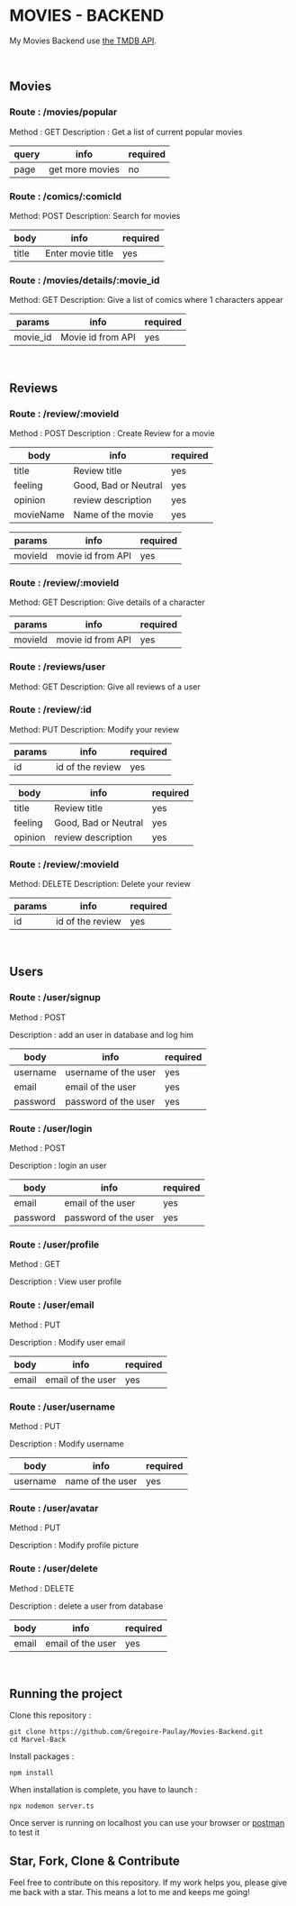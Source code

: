 # MOVIES - BACKEND

My Movies Backend use <a href="https://developer.themoviedb.org/docs">the TMDB API</a>.

<br/>

## Movies

### Route : /movies/popular

Method : GET
Description : Get a list of current popular movies

| query | info            | required |
| ----- | --------------- | -------- |
| page  | get more movies | no       |

### Route : /comics/:comicId

Method: POST
Description: Search for movies

| body  | info              | required |
| ----- | ----------------- | -------- |
| title | Enter movie title | yes      |

### Route : /movies/details/:movie_id

Method: GET
Description: Give a list of comics where 1 characters appear

| params   | info              | required |
| -------- | ----------------- | -------- |
| movie_id | Movie id from API | yes      |

<br/>

## Reviews

### Route : /review/:movieId

Method : POST
Description : Create Review for a movie

| body      | info                 | required |
| --------- | -------------------- | -------- |
| title     | Review title         | yes      |
| feeling   | Good, Bad or Neutral | yes      |
| opinion   | review description   | yes      |
| movieName | Name of the movie    | yes      |


| params  | info              | required |
| ------- | ----------------- | -------- |
| movieId | movie id from API | yes      |

### Route : /review/:movieId

Method: GET
Description: Give details of a character

| params  | info              | required |
| ------- | ----------------- | -------- |
| movieId | movie id from API | yes      |

### Route : /reviews/user

Method: GET
Description: Give all reviews of a user

### Route : /review/:id

Method: PUT
Description: Modify your review

| params | info             | required |
| ------ | ---------------- | -------- |
| id     | id of the review | yes      |


| body      | info                 | required |
| --------- | -------------------- | -------- |
| title     | Review title         | yes      |
| feeling   | Good, Bad or Neutral | yes      |
| opinion   | review description   | yes      |

### Route : /review/:movieId

Method: DELETE
Description: Delete your review

| params | info             | required |
| ------ | ---------------- | -------- |
| id     | id of the review | yes      |

<br/>

## Users

### Route : /user/signup

Method : POST

Description : add an user in database and log him

| body     | info                 | required |
| -------- | -------------------- | -------- |
| username | username of the user | yes      |
| email    | email of the user    | yes      |
| password | password of the user | yes      |

### Route : /user/login

Method : POST

Description : login an user

| body     | info                 | required |
| -------- | -------------------- | -------- |
| email    | email of the user    | yes      |
| password | password of the user | yes      |

### Route : /user/profile

Method : GET

Description : View user profile

### Route : /user/email

Method : PUT

Description : Modify user email

| body  | info              | required |
| ----- | ----------------- | -------- |
| email | email of the user | yes      |

### Route : /user/username

Method : PUT

Description : Modify username

| body     | info             | required |
| -------- | ---------------- | -------- |
| username | name of the user | yes      |

### Route : /user/avatar

Method : PUT

Description : Modify profile picture

### Route : /user/delete

Method : DELETE

Description : delete a user from database

| body  | info              | required |
| ----- | ----------------- | -------- |
| email | email of the user | yes      |

<br/>

## Running the project

Clone this repository :

```
git clone https://github.com/Gregoire-Paulay/Movies-Backend.git
cd Marvel-Back
```

Install packages :

```
npm install

```

When installation is complete, you have to launch :

```
npx nodemon server.ts

```

Once server is running on localhost you can use your browser or <a href="https://www.postman.com/">postman</a> to test it

## Star, Fork, Clone & Contribute

Feel free to contribute on this repository. If my work helps you, please give me back with a star. This means a lot to me and keeps me going!
